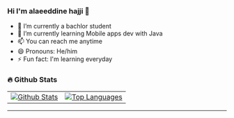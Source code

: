 ### Hi I'm alaeeddine hajji  👋

- 🔭 I’m currently a bachlor student
- 🌱 I’m currently learning Mobile apps dev with Java
- 📫 You can reach me anytime
- 😄 Pronouns: He/him
- ⚡ Fun fact: I'm learning everyday

### 🔥 Github Stats

<table>
  <tr>
    <td>
      <a href="https://github-readme-stats-chesterchong.vercel.app"><img src="https://github-readme-stats.vercel.app/api/top-langs/?username=alaeeddinehajji&layout=compact" alt="Github Stats" title="Github Stats" /></a>
    </td>
    <td>
      <a href="https://github-readme-stats-chesterchong.vercel.app"><img align="center" src="https://github-readme-stats-chesterchong.vercel.app/api?username=alaeeddinehajji&show_icons=true&theme=tokyonight" alt="Top Languages" title="Top Languages" /></a>
    </td>
  </tr>
</table>

---


[linkedin]:  https://www.linkedin.com/in/alaeeddine-hajji/
[instagram]: https://www.instagram.com/alaeeddinehajji/
[devto]: https://dev.to/alaeeddinehajji


